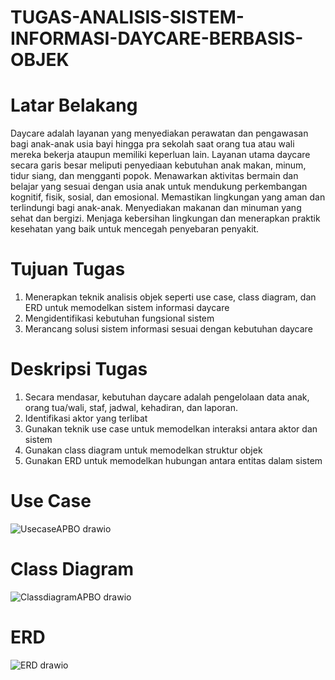 # TUGAS-ANALISIS-SISTEM-INFORMASI-DAYCARE-BERBASIS-OBJEK

# Latar Belakang
Daycare adalah layanan yang menyediakan perawatan dan pengawasan bagi anak-anak usia bayi 
hingga pra sekolah saat orang tua atau wali mereka bekerja ataupun memiliki keperluan lain.
Layanan utama daycare secara garis besar meliputi penyediaan kebutuhan anak makan, minum, 
tidur siang, dan mengganti popok. Menawarkan aktivitas bermain dan belajar yang sesuai dengan 
usia anak untuk mendukung perkembangan kognitif, fisik, sosial, dan emosional. Memastikan 
lingkungan yang aman dan terlindungi bagi anak-anak. Menyediakan makanan dan minuman yang 
sehat dan bergizi. Menjaga kebersihan lingkungan dan menerapkan praktik kesehatan yang baik 
untuk mencegah penyebaran penyakit.

# Tujuan Tugas
1. Menerapkan teknik analisis objek seperti use case, class diagram, dan ERD untuk 
memodelkan sistem informasi daycare
2. Mengidentifikasi kebutuhan fungsional sistem
3. Merancang solusi sistem informasi sesuai dengan kebutuhan daycare

# Deskripsi Tugas
1. Secara mendasar, kebutuhan daycare adalah pengelolaan data anak, orang tua/wali, staf, 
jadwal, kehadiran, dan laporan.
2. Identifikasi aktor yang terlibat
3. Gunakan teknik use case untuk memodelkan interaksi antara aktor dan sistem
4. Gunakan class diagram untuk memodelkan struktur objek
5. Gunakan ERD untuk memodelkan hubungan antara entitas dalam sistem

# Use Case
![UsecaseAPBO drawio](https://github.com/marfenvembergifsensianturi/TUGAS-ANALISIS-SISTEM-INFORMASI-DAYCARE-BERBASIS-OBJEK/assets/148310911/773f9569-f750-4462-a1d5-9a3ac1e7358b)

# Class Diagram
![ClassdiagramAPBO drawio](https://github.com/marfenvembergifsensianturi/TUGAS-ANALISIS-SISTEM-INFORMASI-DAYCARE-BERBASIS-OBJEK/assets/148310911/f21bee69-474e-40fd-8991-b90a0cc124b9)

# ERD
![ERD drawio](https://github.com/marfenvembergifsensianturi/TUGAS-ANALISIS-SISTEM-INFORMASI-DAYCARE-BERBASIS-OBJEK/assets/148310911/490010e1-bd09-43f9-a8c6-c0914cc9dcab)
